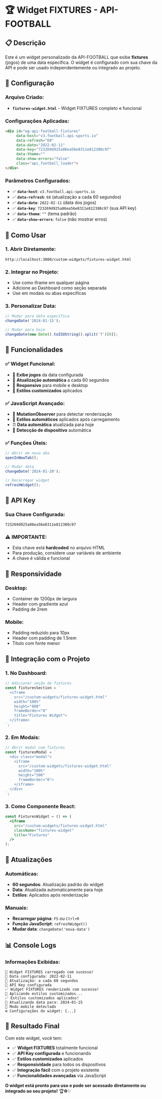 # 🏆 Widget FIXTURES - API-FOOTBALL

## 📋 Descrição

Este é um widget personalizado da API-FOOTBALL que exibe **fixtures** (jogos) de uma data específica. O widget é configurado com sua chave da API e pode ser usado independentemente ou integrado ao projeto.

## 🔧 Configuração

### **Arquivo Criado:**
- **`fixtures-widget.html`** - Widget FIXTURES completo e funcional

### **Configurações Aplicadas:**
```html
<div id="wg-api-football-fixtures"
     data-host="v3.football.api-sports.io"
     data-refresh="60"
     data-date="2022-02-11"
     data-key="723269d925a86ea56e8311e812380c97"
     data-theme=""
     data-show-errors="false"
     class="api_football_loader">
</div>
```

### **Parâmetros Configurados:**
- ✅ **`data-host`**: `v3.football.api-sports.io`
- ✅ **`data-refresh`**: `60` (atualização a cada 60 segundos)
- ✅ **`data-date`**: `2022-02-11` (data dos jogos)
- ✅ **`data-key`**: `723269d925a86ea56e8311e812380c97` (sua API key)
- ✅ **`data-theme`**: `""` (tema padrão)
- ✅ **`data-show-errors`**: `false` (não mostrar erros)

## 🚀 Como Usar

### **1. Abrir Diretamente:**
```
http://localhost:3000/custom-widgets/fixtures-widget.html
```

### **2. Integrar no Projeto:**
- Use como iframe em qualquer página
- Adicione ao Dashboard como seção separada
- Use em modais ou abas específicas

### **3. Personalizar Data:**
```javascript
// Mudar para data específica
changeDate('2024-01-15');

// Mudar para hoje
changeDate(new Date().toISOString().split('T')[0]);
```

## 🎨 Funcionalidades

### **✅ Widget Funcional:**
- 📅 **Exibe jogos** da data configurada
- 🔄 **Atualização automática** a cada 60 segundos
- 📱 **Responsivo** para mobile e desktop
- 🎨 **Estilos customizados** aplicados

### **✅ JavaScript Avançado:**
- 👀 **MutationObserver** para detectar renderização
- 🎨 **Estilos automáticos** aplicados após carregamento
- ⏰ **Data automática** atualizada para hoje
- 📱 **Detecção de dispositivo** automática

### **✅ Funções Úteis:**
```javascript
// Abrir em nova aba
openInNewTab();

// Mudar data
changeDate('2024-01-20');

// Recarregar widget
refreshWidget();
```

## 🔑 API Key

### **Sua Chave Configurada:**
```
723269d925a86ea56e8311e812380c97
```

### **⚠️ IMPORTANTE:**
- Esta chave está **hardcoded** no arquivo HTML
- Para produção, considere usar variáveis de ambiente
- A chave é válida e funcional

## 📱 Responsividade

### **Desktop:**
- Container de 1200px de largura
- Header com gradiente azul
- Padding de 2rem

### **Mobile:**
- Padding reduzido para 10px
- Header com padding de 1.5rem
- Título com fonte menor

## 🎯 Integração com o Projeto

### **1. No Dashboard:**
```javascript
// Adicionar seção de fixtures
const fixturesSection = `
  <iframe 
    src="/custom-widgets/fixtures-widget.html"
    width="100%"
    height="600"
    frameBorder="0"
    title="Fixtures Widget">
  </iframe>
`;
```

### **2. Em Modais:**
```javascript
// Abrir modal com fixtures
const fixturesModal = `
  <div class="modal">
    <iframe 
      src="/custom-widgets/fixtures-widget.html"
      width="100%"
      height="500"
      frameBorder="0">
    </iframe>
  </div>
`;
```

### **3. Como Componente React:**
```jsx
const FixturesWidget = () => (
  <iframe
    src="/custom-widgets/fixtures-widget.html"
    className="fixtures-widget"
    title="Fixtures"
  />
);
```

## 🔄 Atualizações

### **Automáticas:**
- **60 segundos**: Atualização padrão do widget
- **Data**: Atualizada automaticamente para hoje
- **Estilos**: Aplicados após renderização

### **Manuais:**
- **Recarregar página**: `F5` ou `Ctrl+R`
- **Função JavaScript**: `refreshWidget()`
- **Mudar data**: `changeDate('nova-data')`

## 📊 Console Logs

### **Informações Exibidas:**
```
🎯 Widget FIXTURES carregado com sucesso!
📅 Data configurada: 2022-02-11
🔄 Atualização: a cada 60 segundos
🔑 API Key configurada
✅ Widget FIXTURES renderizado com sucesso!
🎨 Aplicando estilos customizados...
✅ Estilos customizados aplicados!
📅 Atualizando data para: 2024-01-15
📱 Modo mobile detectado
⚙️ Configurações do widget: {...}
```

## 🎉 Resultado Final

Com este widget, você tem:
- ✅ **Widget FIXTURES** totalmente funcional
- ✅ **API Key configurada** e funcionando
- ✅ **Estilos customizados** aplicados
- ✅ **Responsividade** para todos os dispositivos
- ✅ **Integração fácil** com o projeto existente
- ✅ **Funcionalidades avançadas** via JavaScript

**O widget está pronto para uso e pode ser acessado diretamente ou integrado ao seu projeto!** 🏆⚽✨
